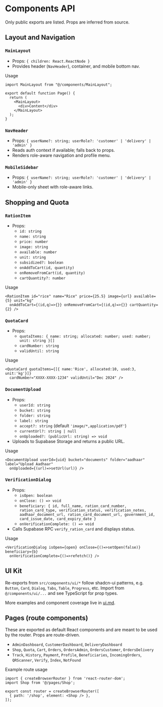 # Components API

Only public exports are listed. Props are inferred from source.

## Layout and Navigation

### `MainLayout`
- Props: `{ children: React.ReactNode }`
- Provides header (`NavHeader`), container, and mobile bottom nav.

Usage
```tsx
import MainLayout from "@/components/MainLayout";

export default function Page() {
  return (
    <MainLayout>
      <div>Content</div>
    </MainLayout>
  );
}
```

### `NavHeader`
- Props: `{ userName?: string; userRole?: 'customer' | 'delivery' | 'admin' }`
- Reads auth context if available; falls back to props.
- Renders role-aware navigation and profile menu.

### `MobileSidebar`
- Props: `{ userName?: string; userRole?: 'customer' | 'delivery' | 'admin' }`
- Mobile-only sheet with role-aware links.

## Shopping and Quota

### `RationItem`
- Props:
  - `id: string`
  - `name: string`
  - `price: number`
  - `image: string`
  - `available: number`
  - `unit: string`
  - `subsidized?: boolean`
  - `onAddToCart(id, quantity)`
  - `onRemoveFromCart(id, quantity)`
  - `cartQuantity?: number`

Usage
```tsx
<RationItem id="rice" name="Rice" price={25.5} image={url} available={5} unit="kg"
  onAddToCart={(id,q)=>{}} onRemoveFromCart={(id,q)=>{}} cartQuantity={2} />
```

### `QuotaCard`
- Props:
  - `quotaItems: { name: string; allocated: number; used: number; unit: string }[]`
  - `cardNumber: string`
  - `validUntil: string`

Usage
```tsx
<QuotaCard quotaItems={[{ name:'Rice', allocated:10, used:3, unit:'kg'}]}
  cardNumber="XXXX-XXXX-1234" validUntil="Dec 2024" />
```

### `DocumentUpload`
- Props:
  - `userId: string`
  - `bucket: string`
  - `folder: string`
  - `label: string`
  - `accept?: string` (default `'image/*,application/pdf'`)
  - `currentUrl?: string | null`
  - `onUploaded?: (publicUrl: string) => void`
- Uploads to Supabase Storage and returns a public URL.

Usage
```tsx
<DocumentUpload userId={uid} bucket="documents" folder="aadhaar" label="Upload Aadhaar"
  onUploaded={(url)=>setUrl(url)} />
```

### `VerificationDialog`
- Props:
  - `isOpen: boolean`
  - `onClose: () => void`
  - `beneficiary: { id, full_name, ration_card_number, ration_card_type, verification_status, verification_notes, aadhaar_document_url, ration_card_document_url, government_id, card_issue_date, card_expiry_date }`
  - `onVerificationComplete: () => void`
- Calls Supabase RPC `verify_ration_card` and displays status.

Usage
```tsx
<VerificationDialog isOpen={open} onClose={()=>setOpen(false)} beneficiary={b}
  onVerificationComplete={()=>refetch()} />
```

## UI Kit

Re-exports from `src/components/ui/*` follow shadcn-ui patterns, e.g. `Button`, `Card`, `Dialog`, `Tabs`, `Table`, `Progress`, etc. Import from `@/components/ui/...` and see TypeScript for prop types.

More examples and component coverage live in [ui.md](ui.md).

## Pages (route components)

These are exported as default React components and are meant to be used by the router. Props are route-driven.

- `AdminDashboard`, `CustomerDashboard`, `DeliveryDashboard`
- `Shop`, `Quota`, `Cart`, `Orders`, `OrdersAdmin`, `OrdersCustomer`, `OrdersDelivery`
- `Track`, `History`, `Payment`, `Profile`, `Beneficiaries`, `IncomingOrders`, `QRScanner`, `Verify`, `Index`, `NotFound`

Example route usage
```tsx
import { createBrowserRouter } from 'react-router-dom';
import Shop from '@/pages/Shop';

export const router = createBrowserRouter([
  { path: '/shop', element: <Shop /> },
]);
```